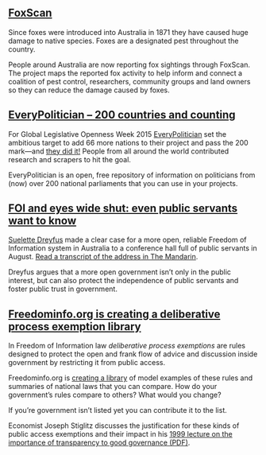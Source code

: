 ## [FoxScan](http://www.feralscan.org.au/foxscan/default.aspx)

Since foxes were introduced into Australia in 1871
they have caused huge damage to native species.
Foxes are a designated pest throughout the country.

People around Australia are now
reporting fox sightings through FoxScan.
The project maps the reported fox activity
to help inform and connect a coalition of
pest control, researchers, community groups and land owners
so they can reduce the damage caused by foxes.

## [EveryPolitician – 200 countries and counting](https://www.mysociety.org/2015/09/15/everypolitician-200-countries-and-counting/)

For Global Legislative Openness Week 2015 [EveryPolitician](http://everypolitician.org/)
set the ambitious target to add 66 more nations to their project
and pass the 200 mark—and [they did it!](https://www.mysociety.org/2015/09/15/everypolitician-200-countries-and-counting/)
People from all around the world contributed research and scrapers to hit the goal.

EveryPolitician is an open, free repository
of information on politicians from (now) over 200 national parliaments
that you can use in your projects.

## [FOI and eyes wide shut: even public servants want to know](http://www.themandarin.com.au/49024-foi-security-clearance-creep-eyes-wide-shut/)

[Suelette Dreyfus](https://twitter.com/sueletted) made a clear case for
a more open, reliable Freedom of Information system in Australia
to a conference hall full of public servants in August.
[Read a transcript of the address in The
Mandarin](http://www.themandarin.com.au/49024-foi-security-clearance-creep-eyes-wide-shut/).

Dreyfus argues that a more open government
isn’t only in the public interest,
but can also protect the independence of public servants
and foster public trust in government.

## [Freedominfo.org is creating a deliberative process exemption library](http://www.freedominfo.org/resources/deliberative-process-exemption-library/)

In Freedom of Information law
_deliberative process exemptions_ are rules designed
to protect the open and frank flow of advice and discussion inside government
by restricting it from public access.

Freedominfo.org is [creating a library](http://www.freedominfo.org/resources/deliberative-process-exemption-library/)
of model examples of these rules
and summaries of national laws that you can compare.
How do your government’s rules compare to others?
What would you change?

If you’re government isn’t listed yet you can contribute it to the list.

Economist Joseph Stiglitz discusses
the justification for these kinds of public access exemptions
and their impact in his
[1999 lecture on the importance of transparency to good governance (PDF)](http://internationalbudget.org/wp-content/uploads/On-Liberty-the-Right-to-Know-and-Public-Discourse-The-Role-of-Transparency-in-Public-Life.pdf).
